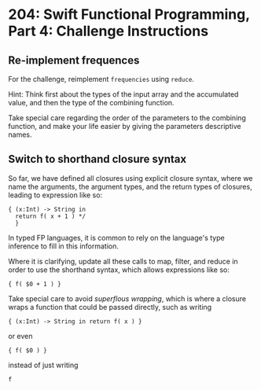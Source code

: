 # 204: Swift Functional Programming, Part 4: Challenge Instructions

## Re-implement frequences ##

For the challenge, reimplement `frequencies` using `reduce`.

Hint: Think first about the types of the input array and the
accumulated value, and then the type of the combining function.

Take special care regarding the order of the parameters to the
combining function, and make your life easier by giving the parameters
descriptive names.

## Switch to shorthand closure syntax ##

So far, we have defined all closures using explicit closure syntax,
where we name the arguments, the argument types, and the return types
of closures, leading to expression like so:

    { (x:Int) -> String in
      return f( x + 1 ) */
      }

In typed FP languages, it is common to rely on the language's type
inference to fill in this information.

Where it is clarifying, update all these calls to map, filter, and
reduce in order to use the shorthand syntax, which allows expressions
like so:

    { f( $0 + 1 ) }

Take special care to avoid _superflous wrapping_, which is where a closure
wraps a function that could be passed directly, such as writing

    { (x:Int) -> String in return f( x ) }

or even 

    { f( $0 ) }

instead of just writing

    f

